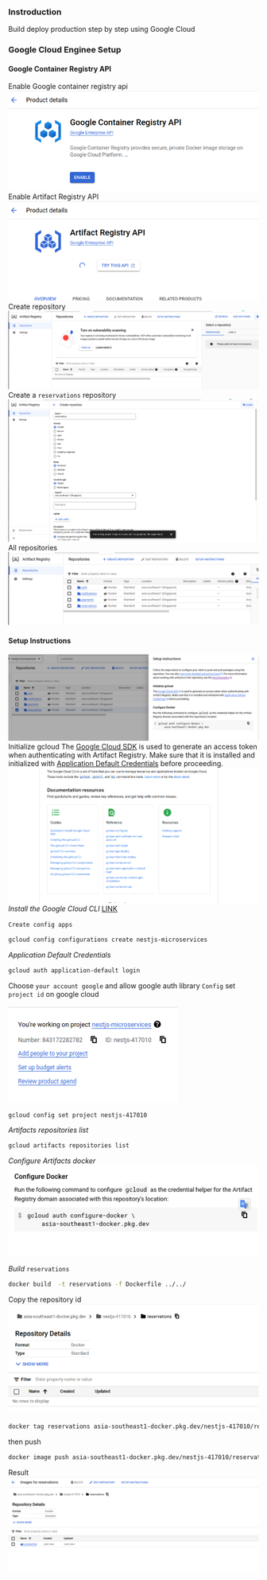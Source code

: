 ### Instroduction

Build deploy production step by step using Google Cloud

### Google Cloud Enginee Setup

#### Google Container Registry API

Enable Google container registry api
![enable google container](image-14.png)
Enable Artifact Registry API
![artifact registry](image-15.png)
Create repository
![create repository](image-16.png)
Create a `reservations` repository
![create a reservations](image-17.png)
All repositories
![all repositories](image-18.png)

#### Setup Instructions

![reservations](image-19.png)
Initialize gcloud
The [Google Cloud SDK](https://cloud.google.com/sdk/docs/?_gl=1*1lgs26w*_ga*MTU4NDAzMzg2Mi4xNzEwMjM5MTMx*_ga_WH2QY8WWF5*MTcxMDMwMTQ0Ni4zLjEuMTcxMDMwMTc1Ni4wLjAuMA..&_ga=2.233786206.-1584033862.1710239131&_gac=1.13958469.1710239131.Cj0KCQjw-r-vBhC-ARIsAGgUO2BjQFe2umR2IqD9rh4kppzH7xPImsfCR0u757aKFiN-1LNA8ihrpxkaAh8hEALw_wcB) is used to generate an access token when authenticating with Artifact Registry. Make sure that it is installed and initialized with [Application Default Credentials](https://cloud.google.com/sdk/gcloud/reference/auth/application-default/login?_gl=1*1lgs26w*_ga*MTU4NDAzMzg2Mi4xNzEwMjM5MTMx*_ga_WH2QY8WWF5*MTcxMDMwMTQ0Ni4zLjEuMTcxMDMwMTc1Ni4wLjAuMA..&_ga=2.233786206.-1584033862.1710239131&_gac=1.13958469.1710239131.Cj0KCQjw-r-vBhC-ARIsAGgUO2BjQFe2umR2IqD9rh4kppzH7xPImsfCR0u757aKFiN-1LNA8ihrpxkaAh8hEALw_wcB) before proceeding.
![guides](image-20.png)
_Install the Google Cloud CLI_
[LINK](https://cloud.google.com/sdk/docs/install-sdk)

`Create config apps`

```bash
gcloud config configurations create nestjs-microservices
```

_Application Default Credentials_

```bash
gcloud auth application-default login
```

Choose `your account google` and allow google auth library
`Config` set `project id` on google cloud

![alt text](image-21.png)

```bash
gcloud config set project nestjs-417010
```

_Artifacts repositories list_

```bash
gcloud artifacts repositories list
```

*Configure Artifacts docker*
![alt text](image-22.png)

*Build* `reservations`
```bash
docker build  -t reservations -f Dockerfile ../../
```
Copy the repository id
![alt text](image-23.png)
```bash
docker tag reservations asia-southeast1-docker.pkg.dev/nestjs-417010/reservations/production
```
then push
```bash
docker image push asia-southeast1-docker.pkg.dev/nestjs-417010/reservations/production
```
Result
![alt text](image-24.png)